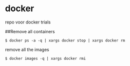 docker
======

repo voor docker trials

##Remove all containers

`$ docker ps -a -q | xargs docker stop | xargs docker rm`

remove all the images

`$ docker images -q | xargs docker rmi`
